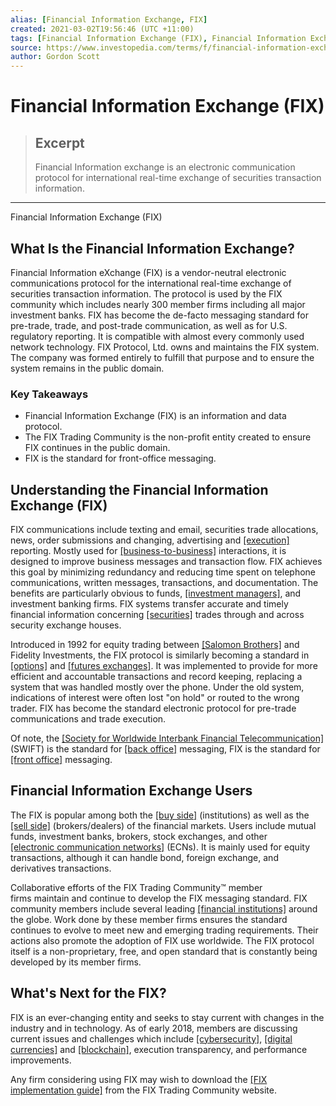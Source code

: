 ```yaml
---
alias: [Financial Information Exchange, FIX]
created: 2021-03-02T19:56:46 (UTC +11:00)
tags: [Financial Information Exchange (FIX), Financial Information Exchange (FIX)]
source: https://www.investopedia.com/terms/f/financial-information-exchange.asp
author: Gordon Scott
---
```


# Financial Information Exchange (FIX)

> ## Excerpt
> Financial Information exchange is an electronic communication protocol for international real-time exchange of securities transaction information.

---

Financial Information Exchange (FIX)
## What Is the Financial Information Exchange?

Financial Information eXchange (FIX) is a vendor-neutral electronic communications protocol for the international real-time exchange of securities transaction information. The protocol is used by the FIX community which includes nearly 300 member firms including all major investment banks. FIX has become the de-facto messaging standard for pre-trade, trade, and post-trade communication, as well as for U.S. regulatory reporting. It is compatible with almost every commonly used network technology. FIX Protocol, Ltd. owns and maintains the FIX system. The company was formed entirely to fulfill that purpose and to ensure the system remains in the public domain.

### Key Takeaways

-   Financial Information Exchange (FIX) is an information and data protocol.
-   The FIX Trading Community is the non-profit entity created to ensure FIX continues in the public domain.
-   FIX is the standard for front-office messaging.

## Understanding the Financial Information Exchange (FIX)

FIX communications include texting and email, securities trade allocations, news, order submissions and changing, advertising and [[execution]](https://www.investopedia.com/terms/e/execution.asp) reporting. Mostly used for [[business-to-business]](https://www.investopedia.com/terms/b/btob.asp) interactions, it is designed to improve business messages and transaction flow. FIX achieves this goal by minimizing redundancy and reducing time spent on telephone communications, written messages, transactions, and documentation. The benefits are particularly obvious to funds, [[investment managers]](https://www.investopedia.com/terms/i/investment-manager.asp), and investment banking firms. FIX systems transfer accurate and timely financial information concerning [[securities]](https://www.investopedia.com/terms/s/security.asp) trades through and across security exchange houses.

Introduced in 1992 for equity trading between [[Salomon Brothers]](https://www.investopedia.com/terms/s/salomon-brothers.asp) and Fidelity Investments, the FIX protocol is similarly becoming a standard in [[options]](https://www.investopedia.com/terms/o/option.asp) and [[futures exchanges]](https://www.investopedia.com/terms/f/futuresexchange.asp). It was implemented to provide for more efficient and accountable transactions and record keeping, replacing a system that was handled mostly over the phone. Under the old system, indications of interest were often lost "on hold" or routed to the wrong trader. FIX has become the standard electronic protocol for pre-trade communications and trade execution.

Of note, the [[Society for Worldwide Interbank Financial Telecommunication]](https://www.investopedia.com/terms/s/swift.asp) (SWIFT) is the standard for [[back office]](https://www.investopedia.com/terms/b/backoffice.asp) messaging, FIX is the standard for [[front office]](https://www.investopedia.com/terms/f/frontoffice.asp) messaging.

## Financial Information Exchange Users

The FIX is popular among both the [[buy side]](https://www.investopedia.com/terms/b/buyside.asp) (institutions) as well as the [[sell side]](https://www.investopedia.com/terms/s/sellside.asp) (brokers/dealers) of the financial markets. Users include mutual funds, investment banks, brokers, stock exchanges, and other [[electronic communication networks]](https://www.investopedia.com/terms/e/ecn.asp) (ECNs). It is mainly used for equity transactions, although it can handle bond, foreign exchange, and derivatives transactions.

Collaborative efforts of the FIX Trading Community™ member firms maintain and continue to develop the FIX messaging standard. FIX community members include several leading [[financial institutions]](https://www.investopedia.com/terms/f/financialinstitution.asp) around the globe. Work done by these member firms ensures the standard continues to evolve to meet new and emerging trading requirements. Their actions also promote the adoption of FIX use worldwide. The FIX protocol itself is a non-proprietary, free, and open standard that is constantly being developed by its member firms.

## What's Next for the FIX?

FIX is an ever-changing entity and seeks to stay current with changes in the industry and in technology. As of early 2018, members are discussing current issues and challenges which include [[cybersecurity]](https://www.investopedia.com/terms/c/cybersecurity.asp), [[digital currencies]](https://www.investopedia.com/terms/c/cryptocurrency.asp) and [[blockchain]](https://www.investopedia.com/terms/b/blockchain.asp), execution transparency, and performance improvements.

Any firm considering using FIX may wish to download the [[FIX implementation guide]](https://www.fixtrading.org/implementation-guide) from the FIX Trading Community website.
